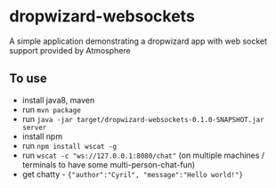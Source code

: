 # dropwizard-websockets

A simple application demonstrating a dropwizard app with web socket support provided by Atmosphere

## To use

* install java8, maven
* run `mvn package`
* run `java -jar target/dropwizard-websockets-0.1.0-SNAPSHOT.jar server`
* install npm
* run `npm install wscat -g`
* run `wscat -c "ws://127.0.0.1:8080/chat"` (on multiple machines / terminals to have some multi-person-chat-fun)
* get chatty - `{"author":"Cyril", "message":"Hello world!"}`
